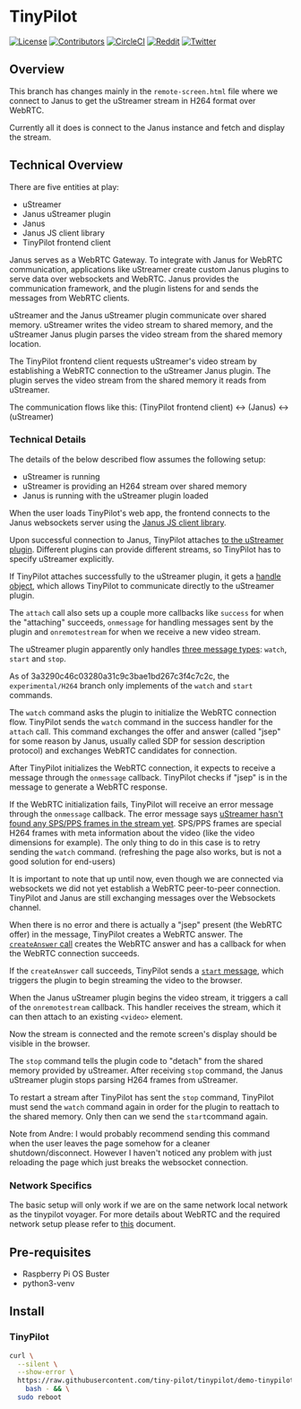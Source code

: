 # TinyPilot

[![License](http://img.shields.io/:license-mit-blue.svg?style=flat-square)](LICENSE)
[![Contributors](https://img.shields.io/github/contributors/tiny-pilot/tinypilot)](https://github.com/tiny-pilot/tinypilot/graphs/contributors)
[![CircleCI](https://circleci.com/gh/tiny-pilot/tinypilot.svg?style=svg)](https://circleci.com/gh/tiny-pilot/tinypilot)
[![Reddit](https://img.shields.io/badge/reddit-join-orange?logo=reddit)](https://www.reddit.com/r/tinypilot)
[![Twitter](https://img.shields.io/twitter/follow/tinypilotkvm?label=Twitter&style=social)](https://twitter.com/tinypilotkvm)

## Overview

This branch has changes mainly in the `remote-screen.html` file where we connect to Janus to get the uStreamer stream in H264 format over WebRTC.

Currently all it does is connect to the Janus instance and fetch and display the stream.

## Technical Overview

There are five entities at play:

* uStreamer
* Janus uStreamer plugin
* Janus
* Janus JS client library
* TinyPilot frontend client

Janus serves as a WebRTC Gateway. To integrate with Janus for WebRTC communication, applications like uStreamer create custom Janus plugins to serve data over websockets and WebRTC. Janus provides the communication framework, and the plugin listens for and sends the messages from WebRTC clients.

uStreamer and the Janus uStreamer plugin communicate over shared memory. uStreamer writes the video stream to shared memory, and the uStreamer Janus plugin parses the video stream from the shared memory location.

The TinyPilot frontend client requests uStreamer's video stream by establishing a WebRTC connection to the uStreamer Janus plugin. The plugin serves the video stream from the shared memory it reads from uStreamer.

The communication flows like this: (TinyPilot frontend client) <-> (Janus) <-> (uStreamer)

### Technical Details

The details of the below described flow assumes the following setup:

* uStreamer is running
* uStreamer is providing an H264 stream over shared memory
* Janus is running with the uStreamer plugin loaded

When the user loads TinyPilot's web app, the frontend connects to the Janus websockets server using the [Janus JS client library](https://github.com/tiny-pilot/tinypilot/blob/3a3290c46c03280a31c9c3bae1bd267c3f4c7c2c/app/static/js/janus.js).

Upon successful connection to Janus, TinyPilot attaches [to the uStreamer plugin](https://github.com/tiny-pilot/tinypilot/blob/3a3290c46c03280a31c9c3bae1bd267c3f4c7c2c/app/templates/custom-elements/remote-screen.html#L94). Different plugins can provide different streams, so TinyPilot has to specify uStreamer explicitly.

If TinyPilot attaches successfully to the uStreamer plugin, it gets a [handle object](https://github.com/tiny-pilot/tinypilot/blob/3a3290c46c03280a31c9c3bae1bd267c3f4c7c2c/app/templates/custom-elements/remote-screen.html#L102), which allows TinyPilot to communicate directly to the uStreamer plugin.

The `attach` call also sets up a couple more callbacks like `success` for when the "attaching" succeeds, `onmessage` for handling messages sent by the plugin and `onremotestream` for when we receive a new video stream.

The uStreamer plugin apparently only handles [three message types](https://github.com/pikvm/ustreamer/blob/v4.11/janus/src/plugin.c#L475):  `watch`, `start` and `stop`.

As of 3a3290c46c03280a31c9c3bae1bd267c3f4c7c2c, the `experimental/H264` branch only implements of the `watch` and `start` commands.

The `watch` command asks the plugin to initialize the WebRTC connection flow. TinyPilot sends the `watch` command in the success handler for the `attach` call. This command exchanges the offer and answer (called "jsep" for some reason by Janus, usually called SDP for session description protocol) and exchanges WebRTC candidates for connection.

After TinyPilot initializes the WebRTC connection, it expects to receive a message through the `onmessage` callback. TinyPilot checks if "jsep" is in the message to generate a WebRTC response.

If the WebRTC initialization fails, TinyPilot will receive an error message through the `onmessage` callback. The error message says [uStreamer hasn't found any SPS/PPS frames in the stream yet](https://github.com/pikvm/ustreamer/blob/v4.11/janus/src/plugin.c#L484). SPS/PPS frames are special H264 frames with meta information about the video (like the video dimensions for example). The only thing to do in this case is to retry sending the `watch` command. (refreshing the page also works, but is not a good solution for end-users)

It is important to note that up until now, even though we are connected via websockets we did not yet establish a WebRTC peer-to-peer connection.
TinyPilot and Janus are still exchanging messages over the Websockets channel.

When there is no error and there is actually a "jsep" present (the WebRTC offer) in the message, TinyPilot creates a WebRTC answer. The [`createAnswer` call](https://github.com/tiny-pilot/tinypilot/blob/3a3290c46c03280a31c9c3bae1bd267c3f4c7c2c/app/templates/custom-elements/remote-screen.html#L114) creates the WebRTC answer and has a callback for when the WebRTC connection succeeds.

If the `createAnswer` call succeeds, TinyPilot sends a [`start` message](https://github.com/tiny-pilot/tinypilot/blob/3a3290c46c03280a31c9c3bae1bd267c3f4c7c2c/app/templates/custom-elements/remote-screen.html#L121), which triggers the plugin to begin streaming the video to the browser.

When the Janus uStreamer plugin begins the video stream, it triggers a call of the `onremotestream` callback. This handler receives the stream, which it can then attach to an existing `<video>` element.

Now the stream is connected and the remote screen's display should be visible in the browser.

The `stop` command tells the plugin code to "detach" from the shared memory provided by uStreamer. After receiving `stop` command, the Janus uStreamer plugin stops parsing H264 frames from uStreamer.

To restart a stream after TinyPilot has sent the `stop` command, TinyPilot must send the `watch` command again in order for the plugin to reattach to the shared memory. Only then can we send the `start`command again.

Note from Andre: I would probably recommend sending this command when the user leaves the page somehow for a cleaner shutdown/disconnect. However I haven't noticed any problem with just reloading the page which just breaks the websocket connection.

### Network Specifics

The basic setup will only work if we are on the same network local network as the tinypilot voyager.
For more details about WebRTC and the required network setup please refer to [this](WEBRTC.md) document.

## Pre-requisites

* Raspberry Pi OS Buster
* python3-venv

## Install

### TinyPilot

```bash
curl \
  --silent \
  --show-error \
  https://raw.githubusercontent.com/tiny-pilot/tinypilot/demo-tinypilot-janus-integration/quick-install | \
    bash - && \
  sudo reboot
```
